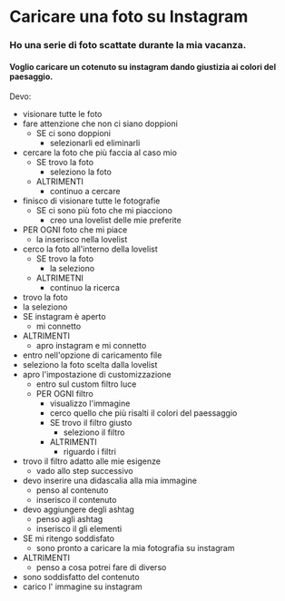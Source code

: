 # Caricare una foto su Instagram 


### Ho una serie di foto scattate durante la mia vacanza. 
#### Voglio caricare un cotenuto su instagram dando giustizia ai colori del paesaggio.     
  
  Devo:
-  visionare tutte le foto
-  fare attenzione che non ci siano doppioni
    - SE ci sono doppioni 
        - selezionarli ed eliminarli
-  cercare la foto che più faccia al caso mio 
    - SE trovo la foto 
        - seleziono la foto
    - ALTRIMENTI 
        - continuo a cercare
-  finisco di visionare tutte le fotografie 
    - SE ci sono più foto che mi piacciono
        - creo una lovelist delle mie preferite   
- PER OGNI foto che mi piace 
    - la inserisco nella lovelist
-  cerco la foto all'interno della lovelist
    - SE trovo la foto 
        - la seleziono
    - ALTRIMETNI 
        - continuo la ricerca
-  trovo la foto 
-  la seleziono 
- SE instagram è aperto
    - mi connetto
- ALTRIMENTI 
    - apro instagram e mi connetto
-  entro nell'opzione di caricamento file 
-  seleziono la foto scelta dalla lovelist
-  apro l'impostazione di customizzazione
    -  entro sul custom filtro luce
    - PER OGNI filtro 
        - visualizzo l'immagine
        - cerco quello che più risalti il colori del paessaggio
        - SE trovo il filtro giusto
            - seleziono il filtro
        - ALTRIMENTI 
            - riguardo i filtri 
-  trovo il filtro adatto alle mie esigenze 
    -  vado allo step successivo 
-  devo inserire una didascalia alla mia immagine 
    -  penso al contenuto
    -  inserisco il contenuto 
-  devo aggiungere degli ashtag 
    -  penso agli ashtag
    -  inserisco il gli elementi
- SE mi ritengo soddisfato 
    - sono pronto a caricare la mia fotografia su instagram
- ALTRIMENTI 
    - penso a cosa potrei fare di diverso 
-  sono soddisfatto del contenuto 
-  carico l' immagine su instagram